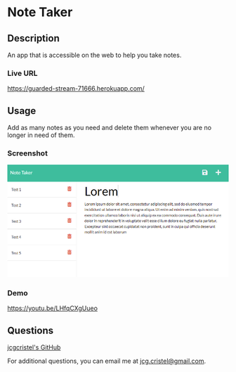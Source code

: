 # Note Taker

## Description
An app that is accessible on the web to help you take notes.

### Live URL
https://guarded-stream-71666.herokuapp.com/

## Usage
Add as many notes as you need and delete them whenever you are no longer in need of them.

### Screenshot
![Site Preview](/assets/site-prev.png)

### Demo
https://youtu.be/LHfqCXgUueo

## Questions
[jcgcristel's GitHub](https://github.com/jcgcristel)

For additional questions, you can email me at [jcg.cristel@gmail.com](mailto:jcg.cristel@gmail.com.).
